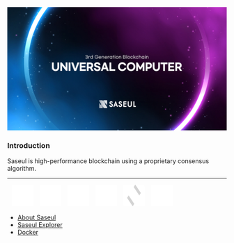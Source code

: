 <img src="./main.jpg">

### Introduction

Saseul is high-performance blockchain using a proprietary consensus algorithm.

---

<span><img style="width: 50px; height: 50px; margin-left: 10px;" src="./img/af-w.png"></span>
<span><img style="width: 50px; height: 50px; margin-left: 10px;" src="./img/docker-w.png"></span>
<span><img style="width: 50px; height: 50px; margin-left: 10px;" src="./img/guardee-w.png"></span>
<span><img style="width: 50px; height: 50px; margin-left: 10px;" src="./img/npm-w.png"></span>
<span><img style="width: 50px; height: 50px; margin-left: 10px;" src="./img/saseul-w.png"></span>
<span><img style="width: 50px; height: 50px; margin-left: 10px;" src="./img/telegram-w.png"></span>

- <a href="https://saseul.com">About Saseul</a>
- <a href="https://explorer.saseul.com">Saseul Explorer</a>
- <a href="https://hub.docker.com/u/artifriends">Docker</a>
